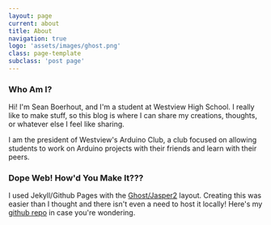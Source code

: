 ```yaml
---
layout: page
current: about
title: About
navigation: true
logo: 'assets/images/ghost.png'
class: page-template
subclass: 'post page'
---
```


### Who Am I?
Hi! I'm Sean Boerhout, and I'm a student at Westview High School. I really like to make stuff, so this blog is where I can share my creations, thoughts, or whatever else I feel like sharing. 

I am the president of Westview's Arduino Club, a club focused on allowing students to work on Arduino projects with their friends and learn with their peers.

### Dope Web! How'd You Make It???

I used Jekyll/Github Pages with the [Ghost/Jasper2](https://github.com/jekyller/jasper2) layout. Creating this was easier than I thought and there isn't even a need to host it locally! Here's my [github repo](https://github.com/seanboe/blog/) in case you're wondering.


[comment]: <> (starting with a > makes a cool italic thingy)
